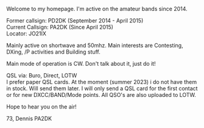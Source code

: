 Welcome to my homepage. I'm active on the amateur bands since 2014.

Former callsign: PD2DK (September 2014 - April 2015)  
Current Callsign: PA2DK (Since April 2015)  
Locator: JO21IX

Mainly active on shortwave and 50mhz. Main interests are Contesting, DXing, /P activities and Building stuff.  

Main mode of operation is CW. Don't talk about it, just do it!

QSL via: Buro, Direct, LOTW  
I prefer paper QSL cards. At the moment (summer 2023) i do not have them in stock. Will send them later. I will only send a QSL card for the first contact or for new DXCC/BAND/Mode points. All QSO's are also uploaded to LOTW.

Hope to hear you on the air!

73, Dennis PA2DK